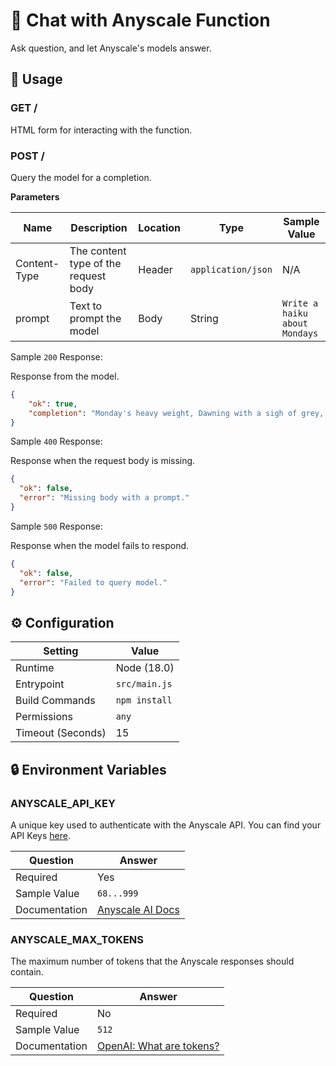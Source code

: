 # 🤖 Chat with Anyscale Function

Ask question, and let Anyscale's models answer.

## 🧰 Usage

### GET /

HTML form for interacting with the function.

### POST /

Query the model for a completion.

**Parameters**

| Name         | Description                          | Location | Type               | Sample Value                  |
| ------------ | ------------------------------------ | -------- | ------------------ | ----------------------------- |
| Content-Type | The content type of the request body | Header   | `application/json` | N/A                           |
| prompt       | Text to prompt the model             | Body     | String             | `Write a haiku about Mondays` |

Sample `200` Response:

Response from the model.

```json
{
    "ok": true,
    "completion": "Monday's heavy weight, Dawning with a sigh of grey, Hopeful hearts await."
}
```

Sample `400` Response:

Response when the request body is missing.

```json
{
  "ok": false,
  "error": "Missing body with a prompt."
}
```

Sample `500` Response:

Response when the model fails to respond.

```json
{
  "ok": false,
  "error": "Failed to query model."
}
```

## ⚙️ Configuration

| Setting           | Value         |
| ----------------- | ------------- |
| Runtime           | Node (18.0)   |
| Entrypoint        | `src/main.js` |
| Build Commands    | `npm install` |
| Permissions       | `any`         |
| Timeout (Seconds) | 15            |

## 🔒 Environment Variables

### ANYSCALE_API_KEY

A unique key used to authenticate with the Anyscale API. You can find your API Keys [here](https://console.anyscale.com/v2/api-keys).

| Question      | Answer                                                                      |
| ------------- | --------------------------------------------------------------------------- |
| Required      | Yes                                                                         |
| Sample Value  | `68...999`                                                              |
| Documentation | [Anyscale AI Docs](https://docs.endpoints.anyscale.com) |

### ANYSCALE_MAX_TOKENS

The maximum number of tokens that the Anyscale responses should contain.

| Question      | Answer                                                                                                        |
| ------------- | ------------------------------------------------------------------------------------------------------------- |
| Required      | No                                                                                                            |
| Sample Value  | `512`                                                                                                         |
| Documentation | [OpenAI: What are tokens?](https://help.openai.com/en/articles/4936856-what-are-tokens-and-how-to-count-them) |

